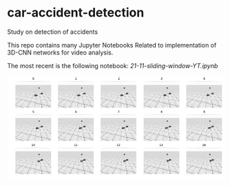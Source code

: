 # car-accident-detection
Study on detection of accidents

This repo contains many Jupyter Notebooks Related to implementation of 3D-CNN networks for video analysis.

The most recent is the following notebook: *21-11-sliding-window-YT.ipynb*

![Accident example](Figures/acc-15fr.png)
